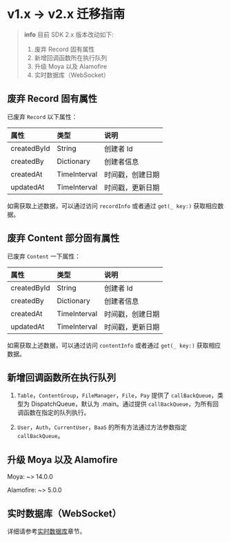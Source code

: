 # v1.x -> v2.x 迁移指南

> **info**
> 目前 SDK 2.x 版本改动如下:
> 1. 废弃 Record 固有属性
> 2. 新增回调函数所在执行队列
> 3. 升级 Moya 以及 Alamofire
> 4. 实时数据库（WebSocket）

## 废弃 Record 固有属性

已废弃 `Record` 以下属性：

| 属性         |  类型   | 说明 |
| :--------- | :---     | :--- |
| createdById|  String    | 创建者 Id |
| createdBy  |  Dictionary  | 创建者信息|
| createdAt  |  TimeInterval | 时间戳，创建日期 |
| updatedAt  |  TimeInterval | 时间戳，更新日期  |

如需获取上述数据，可以通过访问 `recordInfo` 或者通过 `get(_ key:)` 获取相应数据。

## 废弃 Content 部分固有属性

已废弃 `Content` 一下属性：

| 属性         |  类型   | 说明 |
| :--------- | :---     | :--- |
| createdById|  String    | 创建者 Id |
| createdBy  |  Dictionary  | 创建者信息|
| createdAt  |  TimeInterval | 时间戳，创建日期 |
| updatedAt  |  TimeInterval | 时间戳，更新日期  |

如需获取上述数据，可以通过访问 `contentInfo` 或者通过 `get(_ key:)` 获取相应数据。

## 新增回调函数所在执行队列

1. `Table`，`ContentGroup`，`FileManager`，`File`，`Pay` 提供了 `callBackQueue`，类型为 DispatchQueue，默认为 .main。通过提供 `callBackQueue`，为所有回调函数在指定的队列执行。

2. `User`，`Auth`，`CurrentUser`，`BaaS` 的所有方法通过方法参数指定 `callBackQueue`。

## 升级 Moya 以及 Alamofire

Moya: ~> 14.0.0

Alamofire: ~> 5.0.0

## 实时数据库（WebSocket）

详细请参考[实时数据库](./schema/websocket.md)章节。